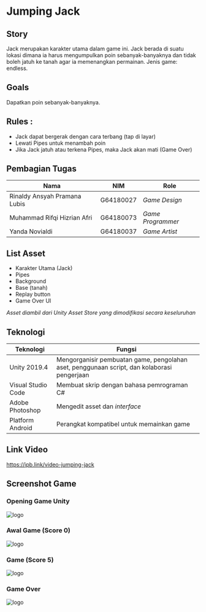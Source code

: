 # Jumping Jack

## Story
Jack merupakan karakter utama dalam game ini. Jack berada di suatu lokasi dimana ia harus mengumpulkan poin sebanyak-banyaknya dan tidak boleh jatuh ke tanah agar ia memenangkan permainan. Jenis game: endless.

## Goals
Dapatkan poin sebanyak-banyaknya.

## Rules : 
- Jack dapat bergerak dengan cara terbang (tap di layar)
- Lewati Pipes untuk menambah poin
- Jika Jack jatuh atau terkena Pipes, maka Jack akan mati (Game Over)

## Pembagian Tugas
| Nama | NIM | Role |
| ------ | ------ | ------ |
| Rinaldy Ansyah Pramana Lubis | G64180027 | *Game Design* |
| Muhammad Rifqi Hizrian Afri | G64180073 | *Game Programmer* |
| Yanda Novialdi | G64180037 | *Game Artist* |

## List Asset
- Karakter Utama (Jack)
- Pipes
- Background
- Base (tanah)
- Replay button
- Game Over UI

*Asset diambil dari Unity Asset Store yang dimodifikasi secara keseluruhan*

## Teknologi
| Teknologi | Fungsi |
| ------ | ------ |
| Unity 2019.4 | Mengorganisir pembuatan game, pengolahan aset, penggunaan script, dan kolaborasi pengerjaan |
| Visual Studio Code | Membuat skrip dengan bahasa pemrograman C# |
| Adobe Photoshop | Mengedit asset dan *interface* |
| Platform Android | Perangkat kompatibel untuk memainkan game |

## Link Video
https://ipb.link/video-jumping-jack

## Screenshot Game

### Opening Game Unity
![logo](https://github.com/rinaldyansyahpramanaipb/Jumping-Jack/blob/main/1-Unity%20Logo.png)

### Awal Game (Score 0)
![logo](https://github.com/rinaldyansyahpramanaipb/Jumping-Jack/blob/main/2-Score%200.png)

### Game (Score 5)
![logo](https://github.com/rinaldyansyahpramanaipb/Jumping-Jack/blob/main/3-Score.png)

### Game Over
![logo](https://github.com/rinaldyansyahpramanaipb/Jumping-Jack/blob/main/4-Game%20Over.png)

